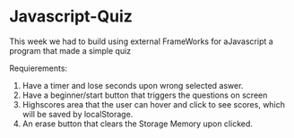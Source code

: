 # Javascript-Quiz

This week we had to build using external FrameWorks for aJavascript a program that made a simple quiz

Requierements:

1. Have a timer and lose seconds upon wrong selected aswer.
2. Have a beginner/start button that triggers the questions on screen
3. Highscores area that the user can hover and click to see scores, which will be saved by localStorage.
4. An erase button that clears the Storage Memory upon clicked.
